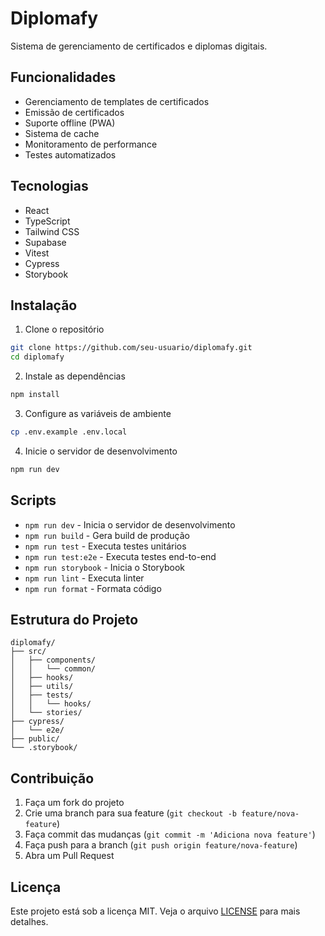 # Diplomafy

Sistema de gerenciamento de certificados e diplomas digitais.

## Funcionalidades

- Gerenciamento de templates de certificados
- Emissão de certificados
- Suporte offline (PWA)
- Sistema de cache
- Monitoramento de performance
- Testes automatizados

## Tecnologias

- React
- TypeScript
- Tailwind CSS
- Supabase
- Vitest
- Cypress
- Storybook

## Instalação

1. Clone o repositório
```bash
git clone https://github.com/seu-usuario/diplomafy.git
cd diplomafy
```

2. Instale as dependências
```bash
npm install
```

3. Configure as variáveis de ambiente
```bash
cp .env.example .env.local
```

4. Inicie o servidor de desenvolvimento
```bash
npm run dev
```

## Scripts

- `npm run dev` - Inicia o servidor de desenvolvimento
- `npm run build` - Gera build de produção
- `npm run test` - Executa testes unitários
- `npm run test:e2e` - Executa testes end-to-end
- `npm run storybook` - Inicia o Storybook
- `npm run lint` - Executa linter
- `npm run format` - Formata código

## Estrutura do Projeto

```
diplomafy/
├── src/
│   ├── components/
│   │   └── common/
│   ├── hooks/
│   ├── utils/
│   ├── tests/
│   │   └── hooks/
│   └── stories/
├── cypress/
│   └── e2e/
├── public/
└── .storybook/
```

## Contribuição

1. Faça um fork do projeto
2. Crie uma branch para sua feature (`git checkout -b feature/nova-feature`)
3. Faça commit das mudanças (`git commit -m 'Adiciona nova feature'`)
4. Faça push para a branch (`git push origin feature/nova-feature`)
5. Abra um Pull Request

## Licença

Este projeto está sob a licença MIT. Veja o arquivo [LICENSE](LICENSE) para mais detalhes. 